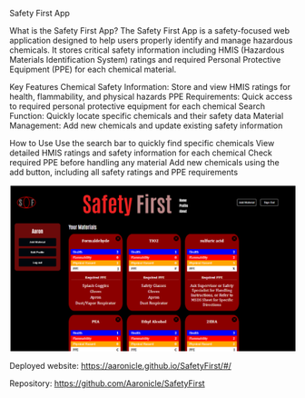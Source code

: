 Safety First App

What is the Safety First App?
The Safety First App is a safety-focused web application designed to help users properly identify and manage hazardous chemicals. It stores critical safety information including HMIS (Hazardous Materials Identification System) ratings and required Personal Protective Equipment (PPE) for each chemical material.

Key Features
Chemical Safety Information: Store and view HMIS ratings for health, flammability, and physical hazards
PPE Requirements: Quick access to required personal protective equipment for each chemical
Search Function: Quickly locate specific chemicals and their safety data
Material Management: Add new chemicals and update existing safety information

How to Use
Use the search bar to quickly find specific chemicals
View detailed HMIS ratings and safety information for each chemical
Check required PPE before handling any material
Add new chemicals using the add button, including all safety ratings and PPE requirements

<img src="src/assets/images/Readme.png" alt="Application Screenshot" width="800"/>

Deployed website: https://aaronicle.github.io/SafetyFirst/#/

Repository: https://github.com/Aaronicle/SafetyFirst
